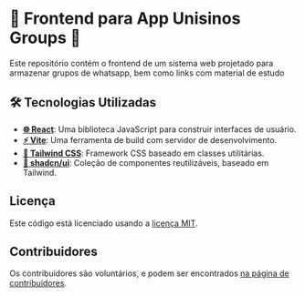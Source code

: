 # 🌊 Frontend para App Unisinos Groups 🌊

Este repositório contém o frontend de um sistema web projetado para armazenar grupos de whatsapp,
bem como links com material de estudo

## 🛠 Tecnologias Utilizadas

- [**🌐 React**](https://react.dev/): Uma biblioteca JavaScript para construir interfaces de usuário.
- [**⚡ Vite**](https://vitejs.dev/guide/): Uma ferramenta de build com servidor de desenvolvimento.
- [**🧢 Tailwind CSS**](https://tailwindcss.com/docs/installation): Framework CSS baseado em classes utilitárias.
- [**💅 shadcn/ui**](https://ui.shadcn.com/docs): Coleção de componentes reutilizáveis, baseado em Tailwind.

## Licença

Este código está licenciado usando a
[licença MIT](./LICENSE).

## Contribuidores

Os contribuidores são voluntários, e podem ser encontrados
[na página de contribuidores](https://github.com/bBraian/unisinos-groups/graphs/contributors).